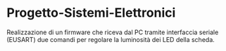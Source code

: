 # Progetto-Sistemi-Elettronici
Realizzazione di un firmware che riceva dal PC tramite interfaccia seriale (EUSART) due comandi per regolare la luminosità dei LED della scheda.
